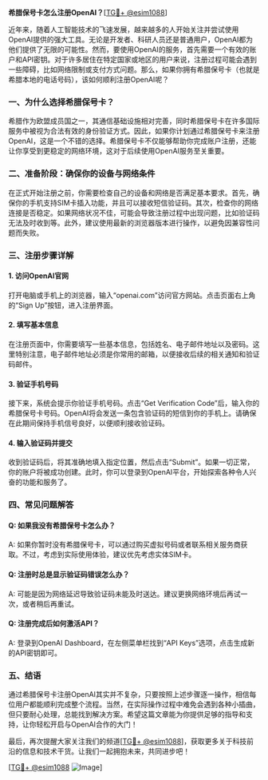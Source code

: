 **希腊保号卡怎么注册OpenAI？**[[TG💪+ @esim1088](https://t.me/s/esim1088)]

近年来，随着人工智能技术的飞速发展，越来越多的人开始关注并尝试使用OpenAI提供的强大工具。无论是开发者、科研人员还是普通用户，OpenAI都为他们提供了无限的可能性。然而，要使用OpenAI的服务，首先需要一个有效的账户和API密钥。对于许多居住在特定国家或地区的用户来说，注册过程可能会遇到一些障碍，比如网络限制或支付方式问题。那么，如果你拥有希腊保号卡（也就是希腊本地的电话号码），该如何顺利注册OpenAI呢？

### 一、为什么选择希腊保号卡？

希腊作为欧盟成员国之一，其通信基础设施相对完善，同时希腊保号卡在许多国际服务中被视为合法有效的身份验证方式。因此，如果你计划通过希腊保号卡来注册OpenAI，这是一个不错的选择。希腊保号卡不仅能够帮助你完成账户注册，还能让你享受到更稳定的网络环境，这对于后续使用OpenAI服务至关重要。

### 二、准备阶段：确保你的设备与网络条件

在正式开始注册之前，你需要检查自己的设备和网络是否满足基本要求。首先，确保你的手机支持SIM卡插入功能，并且可以接收短信验证码。其次，检查你的网络连接是否稳定。如果网络状况不佳，可能会导致注册过程中出现问题，比如验证码无法及时收到等。此外，建议使用最新的浏览器版本进行操作，以避免因兼容性问题而失败。

### 三、注册步骤详解

#### 1. 访问OpenAI官网
打开电脑或手机上的浏览器，输入“openai.com”访问官方网站。点击页面右上角的“Sign Up”按钮，进入注册界面。

#### 2. 填写基本信息
在注册页面中，你需要填写一些基本信息，包括姓名、电子邮件地址以及密码。这里特别注意，电子邮件地址必须是你常用的邮箱，以便接收后续的相关通知和验证码邮件。

#### 3. 验证手机号码
接下来，系统会提示你验证手机号码。点击“Get Verification Code”后，输入你的希腊保号卡号码。OpenAI将会发送一条包含验证码的短信到你的手机上。请确保在此期间保持手机信号良好，以便顺利接收验证码。

#### 4. 输入验证码并提交
收到验证码后，将其准确地填入指定位置，然后点击“Submit”。如果一切正常，你的账户将被成功创建。此时，你可以登录到OpenAI平台，开始探索各种令人兴奋的功能和服务了。

### 四、常见问题解答

#### Q: 如果我没有希腊保号卡怎么办？
A: 如果你暂时没有希腊保号卡，可以通过购买虚拟号码或者联系相关服务商获取。不过，考虑到实际使用体验，建议优先考虑实体SIM卡。

#### Q: 注册时总是显示验证码错误怎么办？
A: 可能是因为网络延迟导致验证码未能及时送达。建议更换网络环境后再试一次，或者稍后再重试。

#### Q: 注册完成后如何激活API？
A: 登录到OpenAI Dashboard，在左侧菜单栏找到“API Keys”选项，点击生成新的API密钥即可。

### 五、结语

通过希腊保号卡注册OpenAI其实并不复杂，只要按照上述步骤逐一操作，相信每位用户都能顺利完成整个流程。当然，在实际操作过程中难免会遇到各种小插曲，但只要耐心处理，总能找到解决方案。希望这篇文章能为你提供足够的指导和支持，让你轻松开启与OpenAI合作的大门！

最后，再次提醒大家关注我们的频道[[TG💪+ @esim1088](https://t.me/s/esim1088)]，获取更多关于科技前沿的信息和技术干货。让我们一起拥抱未来，共同进步吧！

[[TG💪+ @esim1088](https://t.me/s/esim1088) ![Image](https://i.postimg.cc/4NQfJmqS/Snipaste-2025-05-13-00-14-12.png)]